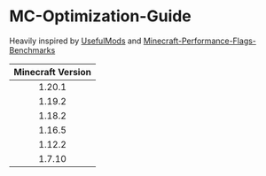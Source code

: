 # MC-Optimization-Guide
Heavily inspired by [UsefulMods](https://github.com/TheUsefulLists/UsefulMods/blob/main/README.md) and [Minecraft-Performance-Flags-Benchmarks](https://github.com/Mukul1127/Minecraft-Performance-Flags-Benchmarks)

| Minecraft Version |
|:---:|
| 1.20.1 |
| 1.19.2 |
| 1.18.2 |
| 1.16.5 |
| 1.12.2 |
| 1.7.10 |
